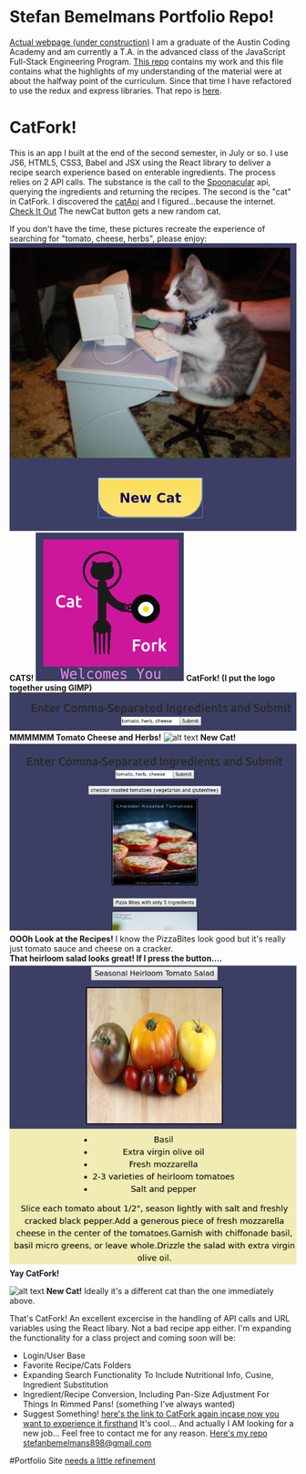 # Stefan Bemelmans Portfolio Repo!
[Actual webpage (under construction)](https://stefanbemelmans.github.io/public/index.html)
I am a graduate of the Austin Coding Academy and am currently a T.A. in the advanced class of the JavaScript Full-Stack Engineering Program. [This repo](https://github.com/stefanbemelmans) contains my work and this file contains what the highlights of my understanding of the material were at about the halfway point of the curriculum. Since that time I have refactored to use the redux and express libraries. That repo is [here](https://github.com/stefanbemelmans/catfork/tree/master/src).

# CatFork!
This is an app I built at the end of the second semester, in July or so. I use JS6, HTML5, CSS3, Babel and JSX using the React library to deliver a recipe search experience based on enterable ingredients. The process relies on 2 API calls. The substance is the call to the [Spoonacular](https://spoonacular.com) api, querying the ingredients and returning the recipes. The second is the "cat" in CatFork. I discovered the [catApi](https://www.thecatapi.com) and I figured...because the internet. [Check It Out](https://stefanbemelmans.github.io/CatFork/index.html)
The newCat button gets a new random cat. 


If you don't have the time, these pictures recreate the experience of searching for "tomato, cheese, herbs", please enjoy:
 ![alt text](./src/images/CatForkCat1Small.png) __CATS!__
 ![alt text](./src/images/CatForkTitleSmall.png) __CatFork! (I put the logo together using GIMP)__
 ![alt text](./src/images/CatForkRecipeSearchSmall.png) __MMMMMM Tomato Cheese and Herbs!__
![alt text](http://thecatapi.com/api/images/get?format=src&size=medium) __New Cat!__
![alt text](./src/images/CatForkRecipes.png) 
 __OOOh Look at the Recipes!__ I know the PizzaBites look good but it's really just tomato sauce and cheese on a cracker.  
 __That heirloom salad looks great! If I press the button....__
 ![alt text](./src/images/CatForkRecipeSmall.png)
__Yay CatFork!__
 
![alt text](http://thecatapi.com/api/images/get?format=src&size=medium) __New Cat!__ Ideally it's a different cat than the one immediately above.

That's CatFork! An excellent excercise in the handling of API calls and URL variables using the React libary.
Not a bad recipe app either. I'm expanding the functionality for a class project and coming soon will be:
* Login/User Base 
* Favorite Recipe/Cats Folders
* Expanding Search Functionality To Include Nutritional Info, Cusine, Ingredient Substitution
* Ingredient/Recipe Conversion, Including Pan-Size Adjustment For Things In Rimmed Pans! (something I've always wanted)
* Suggest Something!
[here's the link to CatFork again incase now you want to experience it firsthand](https://stefanbemelmans.github.io/catfork)
It's cool...
And actually I AM looking for a new job...
Feel free to contact me for any reason.
[Here's my repo](https://github.com/stefanbemelmans.git)
stefanbemelmans898@gmail.com

#Portfolio Site
[needs a little refinement](https://stefanbemelmans.github.io/public/index.html)
